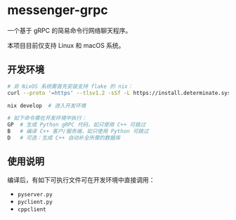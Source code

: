 # messenger-grpc

一个基于 gRPC 的简易命令行网络聊天程序。

本项目目前仅支持 Linux 和 macOS 系统。


## 开发环境

```bash
# 非 NixOS 系统需首先安装支持 flake 的 nix：
curl --proto '=https' --tlsv1.2 -sSf -L https://install.determinate.systems/nix | sh -s -- install

nix develop  # 进入开发环境

# 如下命令需在开发环境中执行：
GP  # 生成 Python gRPC 代码，如只使用 C++ 可跳过
B   # 编译 C++ 客户/服务端，如只使用 Python 可跳过
D   # 可选：生成 C++ 自动补全所需的数据库
```


## 使用说明

编译后，有如下可执行文件可在开发环境中直接调用：

- `pyserver.py`
- `pyclient.py`
- `cppclient`
